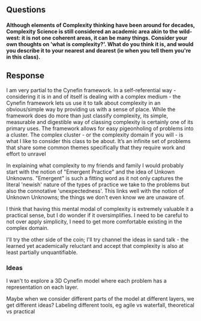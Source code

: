 ## Questions

#### Although elements of Complexity thinking have been around for decades, Complexity Science is still considered an academic area akin to the wild-west: it is not one coherent areas, it can be many things. Consider your own thoughts on 'what is complexity?'. What do you think it is, and would you describe it to your nearest and dearest (ie when you tell them you're in this class).

## Response

I am very partial to the Cynefin framework. In a self-referential way - considering it is in and of itself is dealing with a complex medium - the Cynefin framework lets us use it to talk about complexity in an obvious/simple way by providing us with a sense of place. While the framework does do more than just classify complexity, its simple, measurable and digestible way of classing complexity is certainly one of its primary uses. The framework allows for easy pigeonholing of problems into a cluster. The complex cluster - or the complexity domain if you will - is what I like to consider this class to be about. It’s an infinite set of problems that share some common themes specifically that they require work and effort to unravel

In explaining what complexity to my friends and family I would probably start with the notion of "Emergent Practice" and the idea of Unkown Unknowns. "Emergent" is such a fitting word as it not only captures the literal 'newish' nature of the types of practice we take to the problems but also the connotative 'unexpectedness'. This links well with the notion of Unknown Unknowns; the things we don’t even know we are unaware of. 

I think that having this mental modal of complexity is extremely valuable it a practical sense, but I do wonder if it oversimplifies. I need to be careful to not over apply simplicity, I need to get more comfortable existing in the complex domain.

I'll try the other side of the coin; I'll try channel the ideas in sand talk - the learned yet academically reluctant and accept that complexity is also at least partially unquantifiable.

### Ideas
I wan't to explore a 3D Cynefin model where each problem has a representation on each layer.

Maybe when we consider different parts of the model at different layers, we get different ideas? Labeling different tools, eg agile vs waterfall, theoretical vs practical

